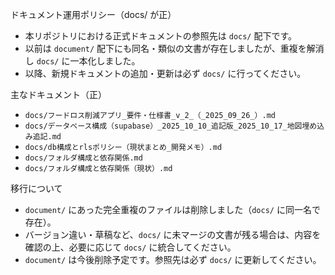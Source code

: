 ドキュメント運用ポリシー（docs/ が正）

- 本リポジトリにおける正式ドキュメントの参照先は `docs/` 配下です。
- 以前は `document/` 配下にも同名・類似の文書が存在しましたが、重複を解消し `docs/` に一本化しました。
- 以降、新規ドキュメントの追加・更新は必ず `docs/` に行ってください。

主なドキュメント（正）

- `docs/フードロス削減アプリ_要件・仕様書_v_2_（_2025_09_26_）.md`
- `docs/データベース構成（supabase）_2025_10_10_追記版_2025_10_17_地図埋め込み追記.md`
- `docs/db構成とrlsポリシー（現状まとめ_開発メモ）.md`
- `docs/フォルダ構成と依存関係.md`
- `docs/フォルダ構成と依存関係（現状）.md`

移行について

- `document/` にあった完全重複のファイルは削除しました（`docs/` に同一名で存在）。
- バージョン違い・草稿など、`docs/` に未マージの文書が残る場合は、内容を確認の上、必要に応じて `docs/` に統合してください。
- `document/` は今後削除予定です。参照先は必ず `docs/` に更新してください。

